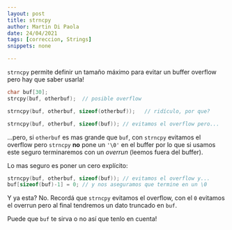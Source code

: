 ```yaml
---
layout: post
title: strncpy
author: Martin Di Paola
date: 24/04/2021
tags: [correccion, Strings]
snippets: none

---
```


`strncpy` permite definir un tamaño máximo para evitar un buffer
overflow pero hay que saber usarla!

```cpp
char buf[30];
strcpy(buf, otherbuf);  // posible overflow

strncpy(buf, otherbuf, sizeof(otherbuf));   // ridículo, por que?

strncpy(buf, otherbuf, sizeof(buf)); // evitamos el overflow pero...
```

...pero, si `otherbuf` es mas grande que `buf`, con `strncpy` evitamos
el overflow pero `strncpy` **no** pone un `'\0'` en el buffer por lo que
si usamos este seguro terminaremos con un *overrun* (leemos fuera del
buffer).

Lo mas seguro es poner un cero explícito:

```cpp
strncpy(buf, otherbuf, sizeof(buf)); // evitamos el overflow y...
buf[sizeof(buf)-1] = 0; // y nos aseguramos que termine en un \0
```

Y ya esta? No. Recordá que `strncpy` evitamos el overflow, con el `0`
evitamos el overrun pero al final tendremos un dato truncado en `buf`.

Puede que `buf` te sirva o no así que tenlo en cuenta!
